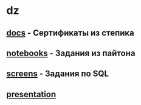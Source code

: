 # dz
## [docs](docs) - Сертификаты из степика
## [notebooks](notebooks) - Задания из пайтона
## [screens](screens) - Задания по  SQL
## [presentation](https://prezi.com/view/T2HNzFO9AXhUD07Fc2Dd/)

